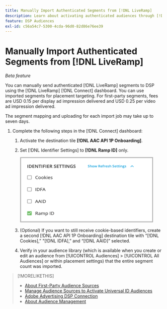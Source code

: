 ```yaml
---
title: Manually Import Authenticated Segments from [!DNL LiveRamp]
description: Learn about activating authenticated audiences through [!DNL LiveRamp].
feature: DSP Audiences
exl-id: c56a54c7-5300-4cda-96d0-82d86e76ee39
---
```

# Manually Import Authenticated Segments from [!DNL LiveRamp]

*Beta feature*

You can manually send authenticated [!DNL LiveRamp] segments to DSP using the [!DNL LiveRamp] [!DNL Connect] dashboard. You can use imported segments for placement targeting. For first-party segments, fees are USD 0.15 per display ad impression delivered and USD 0.25 per video ad impression delivered.

The segment mapping and uploading for each import job may take up to seven days. 

<!--Is this first step relevant for this process?

1. For measurement using [[!DNL Adobe] [!DNL Analytics for Advertising]](/help/integrations/analytics/overview.md):

   1. Complete all [prerequisites for implementing [!DNL Analytics for Advertising]](/help/integrations/analytics/prerequisites.md) and make sure that the [AMO ID and EF ID](/help/integrations/analytics/ids.md) are being populated in your tracking URLs.
   
   1. [Maybe just add a param to existing tag] Deploy a second JavaScript tag for [!DNL RampIDs] on your webpages to match onsite events to ad impressions. Contact your Adobe Account Team to get the tag and instructions for where to implement it.

 -->

1. Complete the following steps in the [!DNL Connect] dashboard:

   1. Activate the destination tile **[!DNL AAC API 1P Onboarding]**.

   1. Set [!DNL Identifier Settings] to **[!DNL Ramp ID]** only.

      ![Identifier settings](/help/dsp/assets/liveramp-tile-settings.png)

   1. (Optional) If you want to still receive cookie-based identifiers, create a second [!DNL AAC API 1P Onboarding] destination tile with “[!DNL Cookies],” "[!DNL IDFA],” and “[!DNL AAID]” selected.

   1. Verify in your audience library (which is available when you create or edit an audience from [!UICONTROL Audiences] > [!UICONTROL All Audiences] or within placement settings) that the entire segment count was imported.

>[!MORELIKETHIS]
>
>* [About First-Party Audience Sources](source-about.md)
>* [Manage Audience Sources to Activate Universal ID Audiences](source-manage.md)
>* [Adobe Advertising DSP Connection](https://experienceleague.adobe.com/docs/experience-platform/destinations/catalog/advertising/adobe-advertising-cloud-connection.html)
>* [About Audience Management](/help/dsp/audiences/audience-about.md)
